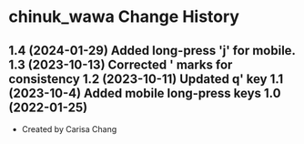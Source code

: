 chinuk_wawa Change History
====================
1.4 (2024-01-29) Added long-press 'j' for mobile.
1.3 (2023-10-13) Corrected ' marks for consistency
1.2 (2023-10-11) Updated q' key
1.1 (2023-10-4) Added mobile long-press keys
1.0 (2022-01-25)
----------------
* Created by Carisa Chang
